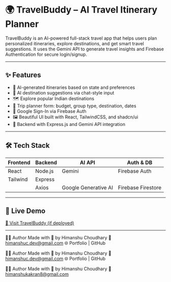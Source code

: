 # 🌍 TravelBuddy – AI Travel Itinerary Planner

TravelBuddy is an AI-powered full-stack travel app that helps users plan personalized itineraries, explore destinations, and get smart travel suggestions. It uses the Gemini API to generate travel insights and Firebase Authentication for secure login/signup.

---

## ✨ Features

- 🧠 AI-generated itineraries based on state and preferences
- 🎯 AI destination suggestions via chat-style input
- 🗺️ Explore popular Indian destinations
- 📅 Trip planner form: budget, group type, destination, dates
- 🔐 Google Sign-In via Firebase Auth
- 🖼️ Beautiful UI built with React, TailwindCSS, and shadcn/ui
- 🔁 Backend with Express.js and Gemini API integration

---

## 🛠️ Tech Stack
 
| Frontend  | Backend   | AI API               |      Auth & DB      |
|-----------|-----------|----------------------|---------------------|
| React     | Node.js   | Gemini               |  Firebase Auth      |
| Tailwind  | Express   |     | 
|           | Axios     | Google Generative AI | Firebase Firestore  |

---

## 🚀 Live Demo

[🔗 Visit TravelBuddy (if deployed)](https://your-app-url.vercel.app/)

---

🙋‍♂️ Author
Made with 💜 by Himanshu Choudhary
📧 himanshuc.dev@gmail.com
🌐 Portfolio | GitHub

🙋‍♂️ Author
Made with 💜 by Himanshu Choudhary
📧 himanshuc.dev@gmail.com
🌐 Portfolio | GitHub

🙋‍♂️ Author
Made with 💜 by Himanshu Choudhary
📧 himanshukakran8@gmail.com




